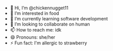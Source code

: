 - 👋 Hi, I’m @chickennugget11
- 👀 I’m interested in food
- 🌱 I’m currently learning software development
- 💞️ I’m looking to collaborate on human
- 📫 How to reach me: idk
- 😄 Pronouns: she/her
- ⚡ Fun fact: I'm allergic to strawberry

<!---
chickennugget11/chickennugget11 is a ✨ special ✨ repository because its `README.md` (this file) appears on your GitHub profile.
You can click the Preview link to take a look at your changes.
--->
